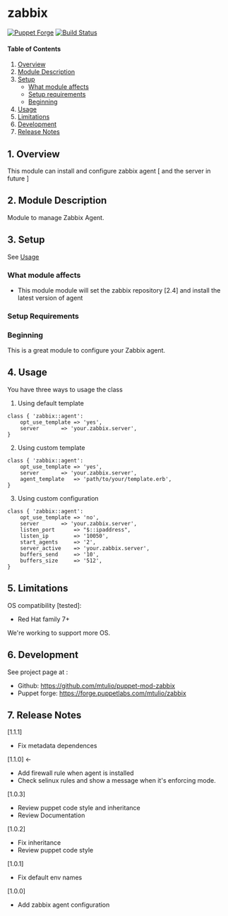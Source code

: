 # zabbix

[![Puppet Forge](http://img.shields.io/puppetforge/v/mtulio/zabbix.svg)](https://forge.puppetlabs.com/mtulio/zabbix)
[![Build Status](https://travis-ci.org/mtulio/puppet-mod-zabbix.png?branch=master)](https://travis-ci.org/mtulio/puppet-mod-zabbix)


#### Table of Contents

1. [Overview](#1-overview)
2. [Module Description](#2-module-description)
3. [Setup](#3-setup)
    * [What module affects](#what-module-affects)
    * [Setup requirements](#setup-requirements)
    * [Beginning](#beginning)
4. [Usage](#4-usage)
5. [Limitations](#5-limitations)
6. [Development](#6-development)
7. [Release Notes](#7-release-notes)


## 1. Overview

This module can install and configure zabbix agent [ and the server in future ]

## 2. Module Description

Module to manage Zabbix Agent.


## 3. Setup

 See [Usage](#4-usage)

### What module affects

* This module module will set the zabbix repository [2.4] and install the latest version of agent

### Setup Requirements 


### Beginning 

This is a great module to configure your Zabbix agent. 

## 4. Usage

You have three ways to usage the class 

1. Using default template

```
class { 'zabbix::agent': 
	opt_use_template => 'yes',
	server 		 => 'your.zabbix.server',
}
```

2. Using custom template
```
class { 'zabbix::agent': 
	opt_use_template => 'yes',
	server 		 => 'your.zabbix.server',
	agent_template   => 'path/to/your/template.erb',
}
```

3. Using custom configuration
```
class { 'zabbix::agent': 
	opt_use_template => 'no',
	server		 => 'your.zabbix.server',
	listen_port      => "$::ipaddress",
	listen_ip        => '10050',
	start_agents     => '2',
	server_active    => 'your.zabbix.server',
	buffers_send     => '10',
	buffers_size     => '512',
}
```

## 5. Limitations

OS compatibility [tested]: 
* Red Hat family 7+ 

We're working to support more OS.

## 6. Development

See project page at :
* Github: https://github.com/mtulio/puppet-mod-zabbix
* Puppet forge: https://forge.puppetlabs.com/mtulio/zabbix

## 7. Release Notes

[1.1.1]
* Fix metadata dependences

[1.1.0] <-
* Add firewall rule when agent is installed
* Check selinux rules and show a message when it's enforcing mode.

[1.0.3] 
* Review puppet code style and inheritance
* Review Documentation

[1.0.2]
* Fix inheritance
* Review puppet code style

[1.0.1]
* Fix default env names

[1.0.0]
* Add zabbix agent configuration

